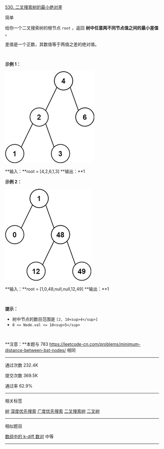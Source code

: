 [530\. 二叉搜索树的最小绝对差](https://leetcode.cn/problems/minimum-absolute-difference-in-bst/)

简单 

给你一个二叉搜索树的根节点 `root` ，返回 **树中任意两不同节点值之间的最小差值** 。

差值是一个正数，其数值等于两值之差的绝对值。

&nbsp;

**示例 1：**

![alt text](530_1.png)

**输入：**root = \[4,2,6,1,3\]
**输出：**1

**示例 2：**

![alt text](530_2.png)

**输入：**root = \[1,0,48,null,null,12,49\]
**输出：**1

&nbsp;

**提示：**

- 树中节点的数目范围是 `[2, 10<sup>4</sup>]`
- `0 <= Node.val <= 10<sup>5</sup>`

&nbsp;

**注意：**本题与 783 https://leetcode-cn.com/problems/minimum-distance-between-bst-nodes/ 相同

* * *

通过次数 232.4K

提交次数 369.5K

通过率 62.9%

* * *

相关标签

[树](https://leetcode.cn/tag/tree/)
[深度优先搜索](https://leetcode.cn/tag/depth-first-search/)
[广度优先搜索](https://leetcode.cn/tag/breadth-first-search/)
[二叉搜索树](https://leetcode.cn/tag/binary-search-tree/)
[二叉树](https://leetcode.cn/tag/binary-tree/)

* * *

相似题目

[数组中的 k-diff 数对](https://leetcode.cn/problems/k-diff-pairs-in-an-array/) 中等

* * *
